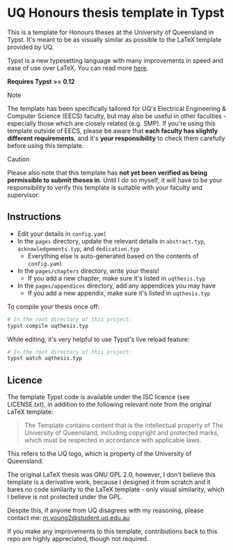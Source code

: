 # UQ Honours thesis template in Typst
This is a template for Honours theses at the University of Queensland in Typst. It's meant to be as visually
similar as possible to the LaTeX template provided by UQ.

Typst is a new typesetting language with many improvements in speed and ease of use over LaTeX. You can read
more [here](https://typst.app/).

**Requires Typst >= 0.12**

> [!NOTE]
> The template has been specifically tailored for UQ's Electrical Engineering & Computer Science
> (EECS) faculty, but may also be useful in other faculties - especially those which are closely related (e.g.
> SMP). If you're using this template outside of EECS, please be aware that **each faculty has slightly different
> requirements**, and it's **your responsibility** to check them carefully before using this template.

> [!CAUTION]
> Please also note that this template has **not yet been verified as being permissible to submit
> theses in**. Until I do so myself, it will have to be your responsibility to verify this template is suitable
> with your faculty and supervisor.

## Instructions
- Edit your details in `config.yaml`
- In the `pages` directory, update the relevant details in `abstract.typ`, `acknowledgements.typ`, and
`dedication.typ`
    - Everything else is auto-generated based on the contents of `config.yaml`
- In the `pages/chapters` directory, write your thesis!
    - If you add a new chapter, make sure it's listed in `uqthesis.typ`
- In the `pages/appendices` directory, add any appendices you may have
    - If you add a new appendix, make sure it's listed in `uqthesis.typ`

To compile your thesis once off:

```bash
# In the root directory of this project:
typst compile uqthesis.typ
```

While editing, it's very helpful to use Typst's live reload feature:

```bash
# In the root directory of this project:
typst watch uqthesis.typ
```

## Licence
The template Typst code is available under the ISC licence (see LICENSE.txt), in addition to the following
relevant note from the original LaTeX template:

> The Template contains content that is the intellectual property of The University of Queensland, including
> copyright and protected marks, which must be respected in accordance with applicable laws.

This refers to the UQ logo, which is property of the University of Queensland.

The original LaTeX thesis was GNU GPL 2.0, however, I don't believe this template is a derivative work,
because I designed it from scratch and it bares no code similarity to the LaTeX template - only visual
similarity, which I believe is not protected under the GPL.

Despite this, if anyone from UQ disagrees with my reasoning, please contact me: <m.young2@student.uq.edu.au>

If you make any improvements to this template, contributions back to this repo are highly appreciated, though
not required.

